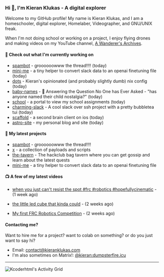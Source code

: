### Hi 👋, I'm Kieran Klukas - A digital explorer 

Welcome to my GitHub profile! My name is Kieran Klukas, and I am a homeschooler, digital explorer, Homelaber, Videographer, and GNU/UNIX freak.

When I'm not doing school or working on a project, I enjoy flying drones and making videos on my YouTube channel, [A Wanderer's Archives](https://youtube.com/@wanderer.archives).

#### 👷 Check out what I'm currently working on

- [spambot](https://github.com/kcoderhtml/spambot) - groooooowww the thread!!!! (today)
- [mini-me](https://github.com/kcoderhtml/mini-me) - a tiny helper to convert slack data to an openai finetuning file (today)
- [dots](https://github.com/kcoderhtml/dots) - Kieran's opinionated (and probably slightly dumb) nix config (today)
- [baby-names](https://github.com/kcoderhtml/baby-names) - 👶 Answering the Question No One has Ever Asked - "has anyone named their child nostalgia?" (today)
- [school](https://github.com/kcoderhtml/school) - a portal to view my school assignments (today)
- [charming-slack](https://github.com/kcoderhtml/charming-slack) - A cool slack over ssh project with a pretty bubbletea tui (today)
- [scaffold](https://github.com/kcoderhtml/scaffold) - a second brain client on ios (today)
- [astro-site](https://github.com/kcoderhtml/astro-site) - my personal blog and site (today)

#### 🌱 My latest projects

- [spambot](https://github.com/kcoderhtml/spambot) - groooooowww the thread!!!!
- [x](https://github.com/kcoderhtml/x) - a collection of payloads and scripts
- [the-tavern](https://github.com/kcoderhtml/the-tavern) - The hackclub bag tavern where you can get gossip and learn about the latest quests
- [mini-me](https://github.com/kcoderhtml/mini-me) - a tiny helper to convert slack data to an openai finetuning file

#### 📺 A few of my latest videos

- [when you just can't resist the spot #frc #robotics #hopefullycinematic](https://www.youtube.com/watch?v=Y7SZ_TDleGM) - (1 week ago)

- [the little led cube that kinda could](https://www.youtube.com/watch?v=um7v7Y04vGw) - (2 weeks ago)

- [My first FRC Robotics Competition](https://www.youtube.com/watch?v=w_o2-eqkbCk) - (2 weeks ago)



#### Contacting me?

Want to hire me for a project? want to colab on something? or do you just want to say hi?

- Email: [contact@kieranklukas.com](mailto:contact@kieranklukas.com)
- I'm also sometimes on Matrix!: [@kieran:dumpsterfire.icu](https://matrix.to/#/@kieran.matrix.dumpsterfire.icu)

---

![Kcoderhtml's Activity Grid](https://raw.githubusercontent.com/kcoderhtml/kcoderhtml/output/github-contribution-grid-snake.svg)
